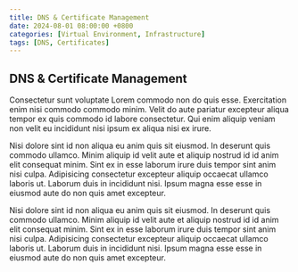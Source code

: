 ```yaml
---
title: DNS & Certificate Management
date: 2024-08-01 08:00:00 +0800
categories: [Virtual Environment, Infrastructure]
tags: [DNS, Certificates]
---
```


## DNS & Certificate Management
Consectetur sunt voluptate Lorem commodo non do quis esse. Exercitation enim nisi commodo commodo minim. Velit do aute pariatur excepteur aliqua tempor ex quis commodo id labore consectetur. Qui enim aliquip veniam non velit eu incididunt nisi ipsum ex aliqua nisi ex irure.

Nisi dolore sint id non aliqua eu anim quis sit eiusmod. In deserunt quis commodo ullamco. Minim aliquip id velit aute et aliquip nostrud id id anim elit consequat minim. Sint ex in esse laborum irure duis tempor sint anim nisi culpa. Adipisicing consectetur excepteur aliquip occaecat ullamco laboris ut. Laborum duis in incididunt nisi. Ipsum magna esse esse in eiusmod aute do non quis amet excepteur.

Nisi dolore sint id non aliqua eu anim quis sit eiusmod. In deserunt quis commodo ullamco. Minim aliquip id velit aute et aliquip nostrud id id anim elit consequat minim. Sint ex in esse laborum irure duis tempor sint anim nisi culpa. Adipisicing consectetur excepteur aliquip occaecat ullamco laboris ut. Laborum duis in incididunt nisi. Ipsum magna esse esse in eiusmod aute do non quis amet excepteur.



